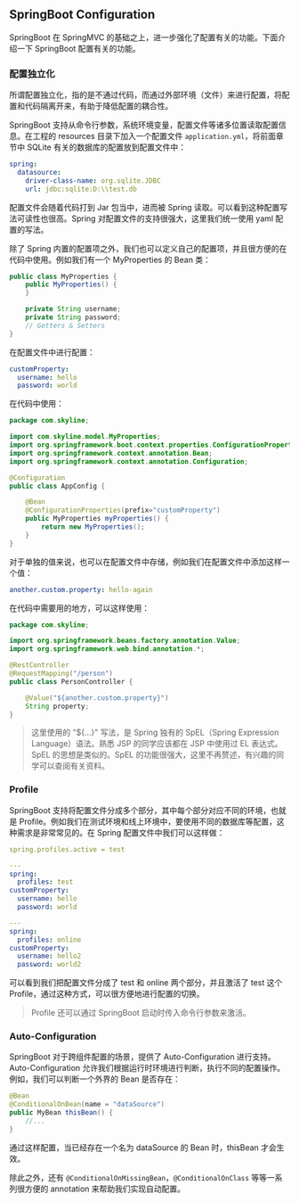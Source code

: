 ## SpringBoot Configuration

SpringBoot 在 SpringMVC 的基础之上，进一步强化了配置有关的功能。下面介绍一下 SpringBoot 配置有关的功能。

### 配置独立化

所谓配置独立化，指的是不通过代码，而通过外部环境（文件）来进行配置，将配置和代码隔离开来，有助于降低配置的耦合性。

SpringBoot 支持从命令行参数，系统环境变量，配置文件等诸多位置读取配置信息。在工程的 resources 目录下加入一个配置文件 `application.yml`，将前面章节中 SQLite 有关的数据库的配置放到配置文件中：

```yaml
spring:
  datasource:
    driver-class-name: org.sqlite.JDBC
    url: jdbc:sqlite:D:\\test.db
```

配置文件会随着代码打到 Jar 包当中，进而被 Spring 读取。可以看到这种配置写法可读性也很高。Spring 对配置文件的支持很强大，这里我们统一使用 yaml 配置的写法。

除了 Spring 内置的配置项之外，我们也可以定义自己的配置项，并且很方便的在代码中使用。例如我们有一个 MyProperties 的 Bean 类：

```java
public class MyProperties {
    public MyProperties() {
    }

    private String username;
    private String password;
    // Getters & Setters
}
```

在配置文件中进行配置：

```yaml
customProperty:
  username: hello
  password: world
```

在代码中使用：

```java
package com.skyline;

import com.skyline.model.MyProperties;
import org.springframework.boot.context.properties.ConfigurationProperties;
import org.springframework.context.annotation.Bean;
import org.springframework.context.annotation.Configuration;

@Configuration
public class AppConfig {

    @Bean
    @ConfigurationProperties(prefix="customProperty")
    public MyProperties myProperties() {
        return new MyProperties();
    }
}
```

对于单独的值来说，也可以在配置文件中存储，例如我们在配置文件中添加这样一个值：

```yaml
another.custom.property: hello-again
```

在代码中需要用的地方，可以这样使用：

```java
package com.skyline;

import org.springframework.beans.factory.annotation.Value;
import org.springframework.web.bind.annotation.*;

@RestController
@RequestMapping("/person")
public class PersonController {

    @Value("${another.custom.property}")
    String property;
}
```

>这里使用的 "${...}" 写法，是 Spring 独有的 SpEL（Spring Expression Language）语法。熟悉 JSP 的同学应该都在 JSP 中使用过 EL 表达式。SpEL 的思想是类似的。SpEL 的功能很强大，这里不再赘述，有兴趣的同学可以查阅有关资料。

### Profile

SpringBoot 支持将配置文件分成多个部分，其中每个部分对应不同的环境，也就是 Profile。例如我们在测试环境和线上环境中，要使用不同的数据库等配置，这种需求是非常常见的。在 Spring 配置文件中我们可以这样做：

```yaml
spring.profiles.active = test

---
spring:
  profiles: test
customProperty:
  username: hello
  password: world

---
spring:
  profiles: online
customProperty:
  username: hello2
  password: world2
```

可以看到我们把配置文件分成了 test 和 online 两个部分，并且激活了 test 这个 Profile，通过这种方式，可以很方便地进行配置的切换。

> Profile 还可以通过 SpringBoot 启动时传入命令行参数来激活。

### Auto-Configuration

SpringBoot 对于跨组件配置的场景，提供了 Auto-Configuration 进行支持。Auto-Configuration 允许我们根据运行时环境进行判断，执行不同的配置操作。例如，我们可以判断一个外界的 Bean 是否存在：

```java
@Bean
@ConditionalOnBean(name = "dataSource")
public MyBean thisBean() {
    //...
}
```

通过这样配置，当已经存在一个名为 dataSource 的 Bean 时，thisBean 才会生效。

除此之外，还有 `@ConditionalOnMissingBean`，`@ConditionalOnClass` 等等一系列很方便的 annotation 来帮助我们实现自动配置。
